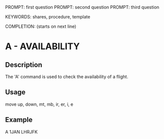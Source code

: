 PROMPT: first question
PROMPT: second question
PROMPT: third question

KEYWORDS: shares, procedure, template

COMPLETION: (starts on next line)
# A - AVAILABILITY

## Description
The 'A' command is used to check the availability of a flight.

## Usage
move up, down, mt, mb, ir, er, i, e

## Example
A 1JAN LHRJFK


